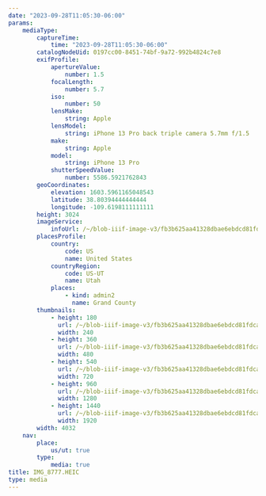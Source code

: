 ```yaml
---
date: "2023-09-28T11:05:30-06:00"
params:
    mediaType:
        captureTime:
            time: "2023-09-28T11:05:30-06:00"
        catalogNodeUid: 0197cc00-8451-74bf-9a72-992b4824c7e8
        exifProfile:
            apertureValue:
                number: 1.5
            focalLength:
                number: 5.7
            iso:
                number: 50
            lensMake:
                string: Apple
            lensModel:
                string: iPhone 13 Pro back triple camera 5.7mm f/1.5
            make:
                string: Apple
            model:
                string: iPhone 13 Pro
            shutterSpeedValue:
                number: 5586.5921762843
        geoCoordinates:
            elevation: 1603.5961165048543
            latitude: 38.80394444444444
            longitude: -109.6198111111111
        height: 3024
        imageService:
            infoUrl: /~/blob-iiif-image-v3/fb3b625aa41328dbae6ebdcd81fdca3e49845622052a994030ede1eaeb5cb807/info.json
        placesProfile:
            country:
                code: US
                name: United States
            countryRegion:
                code: US-UT
                name: Utah
            places:
                - kind: admin2
                  name: Grand County
        thumbnails:
            - height: 180
              url: /~/blob-iiif-image-v3/fb3b625aa41328dbae6ebdcd81fdca3e49845622052a994030ede1eaeb5cb807/full/240%2C180/0/default.jpg
              width: 240
            - height: 360
              url: /~/blob-iiif-image-v3/fb3b625aa41328dbae6ebdcd81fdca3e49845622052a994030ede1eaeb5cb807/full/480%2C360/0/default.jpg
              width: 480
            - height: 540
              url: /~/blob-iiif-image-v3/fb3b625aa41328dbae6ebdcd81fdca3e49845622052a994030ede1eaeb5cb807/full/720%2C540/0/default.jpg
              width: 720
            - height: 960
              url: /~/blob-iiif-image-v3/fb3b625aa41328dbae6ebdcd81fdca3e49845622052a994030ede1eaeb5cb807/full/1280%2C960/0/default.jpg
              width: 1280
            - height: 1440
              url: /~/blob-iiif-image-v3/fb3b625aa41328dbae6ebdcd81fdca3e49845622052a994030ede1eaeb5cb807/full/1920%2C1440/0/default.jpg
              width: 1920
        width: 4032
    nav:
        place:
            us/ut: true
        type:
            media: true
title: IMG_8777.HEIC
type: media
---
```

